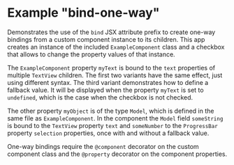 # Example "bind-one-way"

Demonstrates the use of the `bind` JSX attribute prefix to create one-way bindings from a custom component instance to its children. This app creates an instance of the included `ExampleComponent` class and a checkbox that allows to change the property values of that instance.

The `ExampleComponent` property `myText` is bound to the `text` properties of multiple `TextView` children. The first two variants have the same effect, just using different syntax. The third variant demonstrates how to define a fallback value. It will be displayed when the property `myText` is set to `undefined`, which is the case when the checkbox is not checked.

The other property `myObject` is of the type `Model`, which is defined in the same file as `ExampleComponent`. In the component the `Model` field `someString` is bound to the `TextView` property `text` and `someNumber` to the `ProgressBar` property `selection` properties, once with and without a fallback value.

One-way bindings require the `@component` decorator on the custom component class and the `@property` decorator on the component properties.
